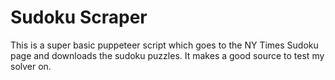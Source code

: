 # Sudoku Scraper

This is a super basic puppeteer script which goes to the NY Times Sudoku page and downloads the sudoku puzzles. It makes a good source to test my solver on.

